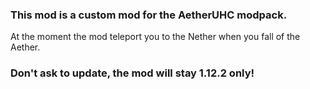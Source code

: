 ### This mod is a custom mod for the AetherUHC modpack.
At the moment the mod teleport you to the Nether when you fall of the Aether.

### Don't ask to update, the mod will stay 1.12.2 only!
